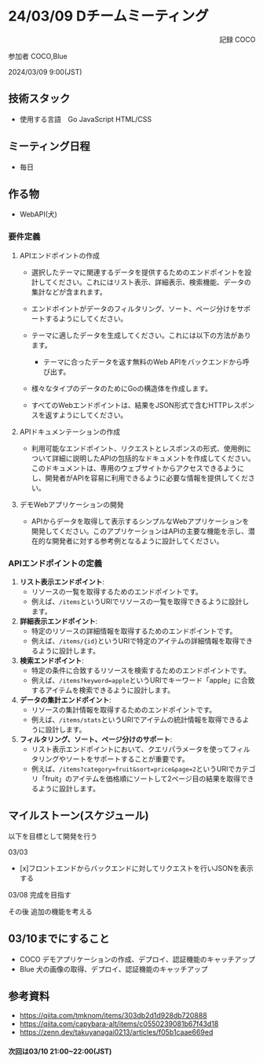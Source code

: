 # 24/03/09 Dチームミーティング
<div style = 'text-align:right';>
    記録 COCO
</div>

参加者 COCO,Blue

2024/03/09 9:00(JST)


## 技術スタック

- 使用する言語　Go JavaScript HTML/CSS

## ミーティング日程

- 毎日


## 作る物

- WebAPI(犬)

### 要件定義
1. APIエンドポイントの作成
    - 選択したテーマに関連するデータを提供するためのエンドポイントを設計してください。これにはリスト表示、詳細表示、検索機能、データの集計などが含まれます。

    - エンドポイントがデータのフィルタリング、ソート、ページ分けをサポートするようにしてください。

    - テーマに適したデータを生成してください。これには以下の方法があります。
        - テーマに合ったデータを返す無料のWeb APIをバックエンドから呼び出す。

    - 様々なタイプのデータのためにGoの構造体を作成します。

    - すべてのWebエンドポイントは、結果をJSON形式で含むHTTPレスポンスを返すようにしてください。

2. APIドキュメンテーションの作成
    - 利用可能なエンドポイント、リクエストとレスポンスの形式、使用例について詳細に説明したAPIの包括的なドキュメントを作成してください。このドキュメントは、専用のウェブサイトからアクセスできるようにし、開発者がAPIを容易に利用できるように必要な情報を提供してください。


3. デモWebアプリケーションの開発
    - APIからデータを取得して表示するシンプルなWebアプリケーションを開発してください。このアプリケーションはAPIの主要な機能を示し、潜在的な開発者に対する参考例となるように設計してください。

### APIエンドポイントの定義
1. **リスト表示エンドポイント**:
    - リソースの一覧を取得するためのエンドポイントです。
    - 例えば、`/items`というURIでリソースの一覧を取得できるように設計します。
2. **詳細表示エンドポイント**:
    - 特定のリソースの詳細情報を取得するためのエンドポイントです。
    - 例えば、`/items/{id}`というURIで特定のアイテムの詳細情報を取得できるように設計します。
3. **検索エンドポイント**:
    - 特定の条件に合致するリソースを検索するためのエンドポイントです。
    - 例えば、`/items?keyword=apple`というURIでキーワード「apple」に合致するアイテムを検索できるように設計します。
4. **データの集計エンドポイント**:
    - リソースの集計情報を取得するためのエンドポイントです。
    - 例えば、`/items/stats`というURIでアイテムの統計情報を取得できるように設計します。
5. **フィルタリング、ソート、ページ分けのサポート**:
    - リスト表示エンドポイントにおいて、クエリパラメータを使ってフィルタリングやソートをサポートすることが重要です。
    - 例えば、`/items?category=fruit&sort=price&page=2`というURIでカテゴリ「fruit」のアイテムを価格順にソートして2ページ目の結果を取得できるように設計します。

## マイルストーン(スケジュール)
以下を目標として開発を行う

03/03
- [x]フロントエンドからバックエンドに対してリクエストを行いJSONを表示する

03/08
完成を目指す

その後
追加の機能を考える

## 03/10までにすること

- COCO デモアプリケーションの作成、デプロイ、認証機能のキャッチアップ
- Blue 犬の画像の取得、デプロイ、認証機能のキャッチアップ

## 参考資料

- https://qiita.com/tmknom/items/303db2d1d928db720888
- https://qiita.com/capybara-alt/items/c0550239081b67f43d18
- https://zenn.dev/takuyanagai0213/articles/f05b1caae669ed


#### 次回は03/10 21:00~22:00(JST)
